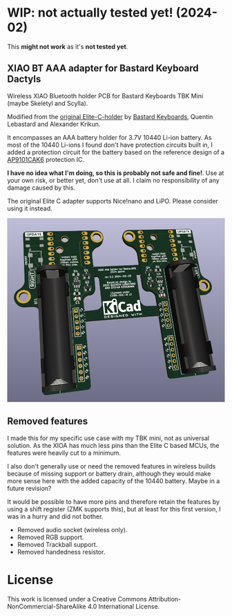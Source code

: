 # WIP: not actually tested yet! (2024-02)

This **might not work** as it's **not tested yet**.


## XIAO BT AAA adapter for Bastard Keyboard Dactyls

Wireless XIAO Bluetooth holder PCB for Bastard Keyboards TBK Mini (maybe Skeletyl and Scylla).

Modified from the [original Elite-C-holder](https://github.com/Bastardkb/Elite-C-holder) by [Bastard Keyboards](https://bastardkb.com/), Quentin Lebastard and Alexander Krikun.

It encompasses an AAA battery holder for 3.7V 10440 Li-ion battery. As most of the 10440 Li-ions I found don't have protection circuits built in, I added a protection circuit for the battery based on the reference design of a [AP9101CAK6](https://www.mouser.fi/ProductDetail/621-AP9101CAK6BVTRG1) protection IC.

**I have no idea what I'm doing, so this is probably not safe and fine!**. Use at your own risk, or better yet, don't use at all. I claim no responsibility of any damage caused by this.

The original Elite C adapter supports Nice!nano and LiPO. Please consider using it instead.

![holder](pics/xiao-aaa-kicad.png)


## Removed features

I made this for my specific use case with my TBK mini, not as universal solution. As the XIOA has much less pins than the Elite C based MCUs, the features were heavily cut to a minimum.

I also don't generally use or need the removed features in wireless builds because of missing support or battery drain, although they would make more sense here with the added capacity of the 10440 battery. Maybe in a future revision?

It would be possible to have more pins and therefore retain the features by using a shift register (ZMK supports this), but at least for this first version, I was in a hurry and did not bother.

- Removed audio socket (wireless only).
- Removed RGB support.
- Removed Trackball support.
- Removed handedness resistor.


# License

This work is licensed under a Creative Commons Attribution-NonCommercial-ShareAlike 4.0 International License.
